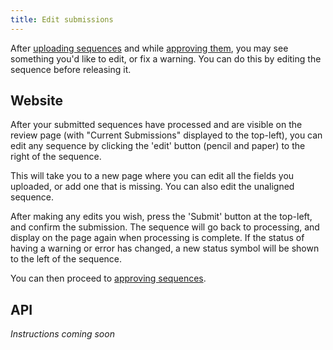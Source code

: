 ```yaml
---
title: Edit submissions
---
```


After [uploading sequences](../submit-sequences/) and while [approving them](../approve-submissions/), you may see something you'd like to edit, or fix a warning. You can do this by editing the sequence before releasing it.

## Website

After your submitted sequences have processed and are visible on the review page (with "Current Submissions" displayed to the top-left), you can edit any sequence by clicking the 'edit' button (pencil and paper) to the right of the sequence.

This will take you to a new page where you can edit all the fields you uploaded, or add one that is missing. You can also edit the unaligned sequence.

After making any edits you wish, press the 'Submit' button at the top-left, and confirm the submission. The sequence will go back to processing, and display on the page again when processing is complete. If the status of having a warning or error has changed, a new status symbol will be shown to the left of the sequence.

You can then proceed to [approving sequences](../approve-submissions/).

## API

_Instructions coming soon_
